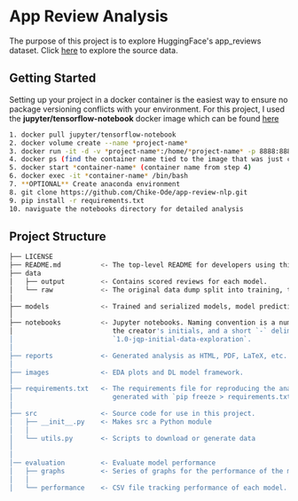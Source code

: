 # App Review Analysis

The purpose of this project is to explore HuggingFace's app_reviews dataset. Click [here](https://huggingface.co/datasets/app_reviews) to explore the source data. 

## Getting Started

Setting up your project in a docker container is the easiest way to ensure no package versioning conflicts with your environment. For this project, I used the **jupyter/tensorflow-notebook** docker image which can be found [here](https://hub.docker.com/r/jupyter/tensorflow-notebook)

```bash
1. docker pull jupyter/tensorflow-notebook
2. docker volume create --name *project-name*
3. docker run -it -d -v *project-name*:/home/*project-name* -p 8888:8888 jupyter/tensorflow-notebook
4. docker ps (find the container name tied to the image that was just created)
5. docker start *container-name* (container name from step 4)
6. docker exec -it *container-name* /bin/bash
7. **OPTIONAL** Create anaconda environment
8. git clone https://github.com/Chike-Ode/app-review-nlp.git
9. pip install -r requirements.txt
10. naviguate the notebooks directory for detailed analysis
```

## Project Structure

```bash
├── LICENSE
├── README.md          <- The top-level README for developers using this project.
├── data
│   ├── output         <- Contains scored reviews for each model.
│   └── raw            <- The original data dump split into training, testing and validation.
│
├── models             <- Trained and serialized models, model predictions, or model summaries
│
├── notebooks          <- Jupyter notebooks. Naming convention is a number (for ordering),
│                         the creator's initials, and a short `-` delimited description, e.g.
│                         `1.0-jqp-initial-data-exploration`.
│
├── reports            <- Generated analysis as HTML, PDF, LaTeX, etc.
│
├── images             <- EDA plots and DL model framework.
│
├── requirements.txt   <- The requirements file for reproducing the analysis environment, e.g.
│                         generated with `pip freeze > requirements.txt`
│
├── src                <- Source code for use in this project.
│   ├── __init__.py    <- Makes src a Python module
│   │
│   └── utils.py       <- Scripts to download or generate data
│   
│
│── evaluation         <- Evaluate model performance
│   ├── graphs         <- Series of graphs for the performance of the models.
│   │
│   └── performance    <- CSV file tracking performance of each model.
```

